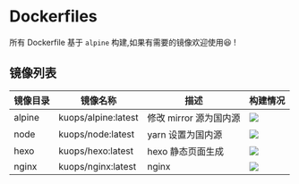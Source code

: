 # Dockerfiles

所有 Dockerfile 基于 `alpine` 构建,如果有需要的镜像欢迎使用:laughing: !

## 镜像列表

| 镜像目录 | 镜像名称            | 描述                   | 构建情况                                                        |
| -------- | ------------------- | ---------------------- | --------------------------------------------------------------- |
| alpine   | kuops/alpine:latest | 修改 mirror 源为国内源 | ![](https://img.shields.io/docker/cloud/build/kuops/alpine.svg) |
| node     | kuops/node:latest   | yarn 设置为国内源      | ![](https://img.shields.io/docker/cloud/build/kuops/node.svg)   |
| hexo     | kuops/hexo:latest   | hexo 静态页面生成      | ![](https://img.shields.io/docker/cloud/build/kuops/hexo.svg)   |
| nginx    | kuops/nginx:latest  | nginx                  | ![](https://img.shields.io/docker/cloud/build/kuops/nginx.svg)  |
